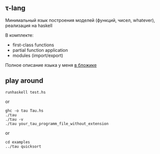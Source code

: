 ## &tau;-lang

Минимальный язык построения моделей (функций, чисел, whatever), реализация на haskell

В комплекте:
- first-class functions
- partial function application
- modules (import/export)

Полное описание языка у меня [в бложике](https://gonzazoid.com/)

## play around

```
runhaskell test.hs
```

or

```
ghc -o tau Tau.hs
./tau
./tau -v
./tau your_tau_programm_file_without_extension
```

or

```
cd examples
../tau quicksort
```
